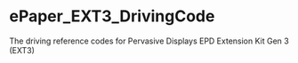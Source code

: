 # ePaper_EXT3_DrivingCode
The driving reference codes for Pervasive Displays EPD Extension Kit Gen 3 (EXT3)
